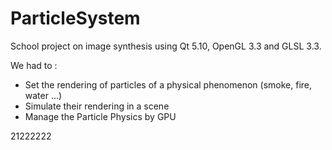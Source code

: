 # ParticleSystem

School project on image synthesis using Qt 5.10, OpenGL 3.3 and GLSL 3.3.

We had to :
- Set the rendering of particles of a physical phenomenon (smoke, fire, water ...)
- Simulate their rendering in a scene
- Manage the Particle Physics by GPU


21222222
